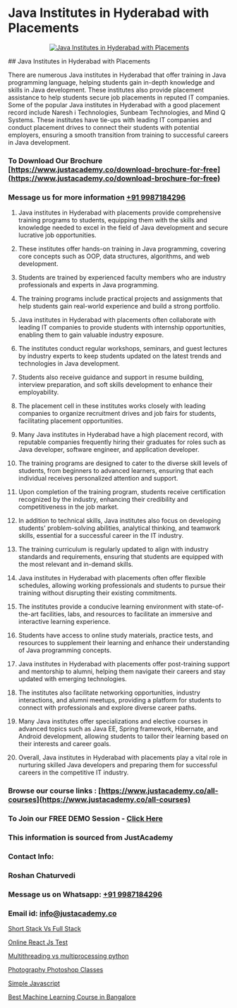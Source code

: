 # Java Institutes in Hyderabad with Placements

<p align="center">
  <a href="https://justacademy.co/course-detail/core-java-training">
    <img src="https://justacademy.co/storage2/course_image/1677245426_course_image.webp" alt="Java Institutes in Hyderabad with Placements">
  </a>
</p>
## Java Institutes in Hyderabad with Placements

There are numerous Java institutes in Hyderabad that offer training in Java programming language, helping students gain in-depth knowledge and skills in Java development. These institutes also provide placement assistance to help students secure job placements in reputed IT companies. Some of the popular Java institutes in Hyderabad with a good placement record include Naresh i Technologies, Sunbeam Technologies, and Mind Q Systems. These institutes have tie-ups with leading IT companies and conduct placement drives to connect their students with potential employers, ensuring a smooth transition from training to successful careers in Java development.
### To Download Our Brochure [https://www.justacademy.co/download-brochure-for-free](https://www.justacademy.co/download-brochure-for-free)
### Message us for more information [+91 9987184296](https://api.whatsapp.com/send?phone=919987184296)
1) Java institutes in Hyderabad with placements provide comprehensive training programs to students, equipping them with the skills and knowledge needed to excel in the field of Java development and secure lucrative job opportunities.

2) These institutes offer hands-on training in Java programming, covering core concepts such as OOP, data structures, algorithms, and web development.

3) Students are trained by experienced faculty members who are industry professionals and experts in Java programming.

4) The training programs include practical projects and assignments that help students gain real-world experience and build a strong portfolio.

5) Java institutes in Hyderabad with placements often collaborate with leading IT companies to provide students with internship opportunities, enabling them to gain valuable industry exposure.

6) The institutes conduct regular workshops, seminars, and guest lectures by industry experts to keep students updated on the latest trends and technologies in Java development.

7) Students also receive guidance and support in resume building, interview preparation, and soft skills development to enhance their employability.

8) The placement cell in these institutes works closely with leading companies to organize recruitment drives and job fairs for students, facilitating placement opportunities.

9) Many Java institutes in Hyderabad have a high placement record, with reputable companies frequently hiring their graduates for roles such as Java developer, software engineer, and application developer.

10) The training programs are designed to cater to the diverse skill levels of students, from beginners to advanced learners, ensuring that each individual receives personalized attention and support.

11) Upon completion of the training program, students receive certification recognized by the industry, enhancing their credibility and competitiveness in the job market.

12) In addition to technical skills, Java institutes also focus on developing students' problem-solving abilities, analytical thinking, and teamwork skills, essential for a successful career in the IT industry.

13) The training curriculum is regularly updated to align with industry standards and requirements, ensuring that students are equipped with the most relevant and in-demand skills.

14) Java institutes in Hyderabad with placements often offer flexible schedules, allowing working professionals and students to pursue their training without disrupting their existing commitments.

15) The institutes provide a conducive learning environment with state-of-the-art facilities, labs, and resources to facilitate an immersive and interactive learning experience.

16) Students have access to online study materials, practice tests, and resources to supplement their learning and enhance their understanding of Java programming concepts.

17) Java institutes in Hyderabad with placements offer post-training support and mentorship to alumni, helping them navigate their careers and stay updated with emerging technologies.

18) The institutes also facilitate networking opportunities, industry interactions, and alumni meetups, providing a platform for students to connect with professionals and explore diverse career paths.

19) Many Java institutes offer specializations and elective courses in advanced topics such as Java EE, Spring framework, Hibernate, and Android development, allowing students to tailor their learning based on their interests and career goals.

20) Overall, Java institutes in Hyderabad with placements play a vital role in nurturing skilled Java developers and preparing them for successful careers in the competitive IT industry.

### Browse our course links : [https://www.justacademy.co/all-courses](https://www.justacademy.co/all-courses) 
### To Join our FREE DEMO Session - [Click Here](https://www.justacademy.co/register-for-course-demo)


### This information is sourced from JustAcademy
### Contact Info:
### Roshan Chaturvedi
### Message us on Whatsapp: [+91 9987184296](https://api.whatsapp.com/send?phone=919987184296)
### Email id: [info@justacademy.co](mailto:info@justacademy.co)
                
[Short Stack Vs Full Stack](https://www.linkedin.com/pulse/short-stack-vs-full-justacademy-chandigarh-cfh1e?trackingId=4Uw5E1W57%2FcftoW5j3%2BaEQ%3D%3D&lipi=urn%3Ali%3Apage%3Ad_flagship3_company_admin%3BWufQlDx4QTmF2D0sEhqzSw%3D%3D)

[Online React Js Test](https://www.linkedin.com/pulse/online-react-js-test-justacademy-kolkata-jus5e?trackingId=5owDk%2Bp5FzOYuwUT%2B7ve5Q%3D%3D&lipi=urn%3Ali%3Apage%3Ad_flagship3_company_admin%3Bar0CqYRcTQWcPsZzz1T%2BLw%3D%3D)

[Multithreading vs multiprocessing python](https://medium.com/@ranepooja/multithreading-vs-multiprocessing-python-94694ebda623)

[Photography Photoshop Classes](https://medium.com/@AkashSingh2052/photography-photoshop-classes-2e400ce32e2f)

[Simple Javascript](https://justacademyin.github.io/justacademy/simple-javascript)

[Best Machine Learning Course in Bangalore](https://justacademyin.github.io/justacademy/best-machine-learning-course-in-bangalore)


